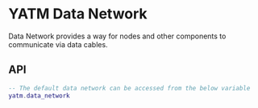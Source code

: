 # YATM Data Network

Data Network provides a way for nodes and other components to communicate via data cables.

## API

```lua
-- The default data network can be accessed from the below variable
yatm.data_network


```
